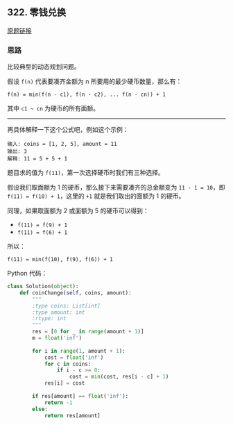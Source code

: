 ## 322. 零钱兑换

[原题链接](https://leetcode-cn.com/problems/coin-change/comments/)

### 思路

比较典型的动态规划问题。

假设 `f(n)` 代表要凑齐金额为 n 所要用的最少硬币数量，那么有：

```
f(n) = min(f(n - c1), f(n - c2), ... f(n - cn)) + 1
```

其中 `c1 ~ cn` 为硬币的所有面额。

----

再具体解释一下这个公式吧，例如这个示例：

```
输入: coins = [1, 2, 5], amount = 11
输出: 3 
解释: 11 = 5 + 5 + 1
```

题目求的值为 `f(11)`，第一次选择硬币时我们有三种选择。

假设我们取面额为 1 的硬币，那么接下来需要凑齐的总金额变为 `11 - 1 = 10`，即 `f(11) = f(10) + 1`，这里的 `+1` 就是我们取出的面额为 1 的硬币。

同理，如果取面额为 2 或面额为 5 的硬币可以得到：

- `f(11) = f(9) + 1`
- `f(11) = f(6) + 1`

所以：

```
f(11) = min(f(10), f(9), f(6)) + 1
```

Python 代码：

```python
class Solution(object):
    def coinChange(self, coins, amount):
        """
        :type coins: List[int]
        :type amount: int
        :rtype: int
        """
        res = [0 for _ in range(amount + 1)]
        m = float('inf')
        
        for i in range(1, amount + 1):
            cost = float('inf')
            for c in coins:
                if i - c >= 0:
                    cost = min(cost, res[i - c] + 1)
            res[i] = cost
        
        if res[amount] == float('inf'):
            return -1
        else:
            return res[amount]
```